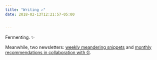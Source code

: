 ```yaml
---
title: "Writing ✍︎"
date: 2018-02-13T12:21:57-05:00


---
```


Fermenting. ✨

Meanwhile, two newsletters: [weekly meandering snippets](https://thisdoesnotcount.substack.com/welcome) and [monthly recommendations in collaboration with G](https://onebraincell.substack.com/welcome).

